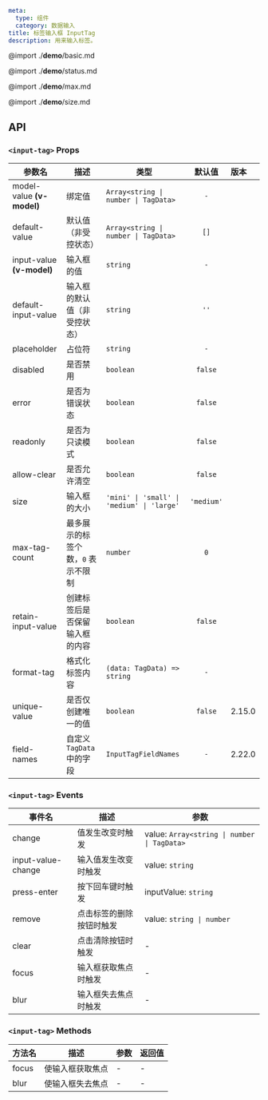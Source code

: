 ```yaml
meta:
  type: 组件
  category: 数据输入
title: 标签输入框 InputTag
description: 用来输入标签。
```

@import ./__demo__/basic.md

@import ./__demo__/status.md

@import ./__demo__/max.md

@import ./__demo__/size.md

## API


### `<input-tag>` Props

|参数名|描述|类型|默认值|版本|
|---|---|---|:---:|:---|
|model-value **(v-model)**|绑定值|`Array<string \| number \| TagData>`|`-`||
|default-value|默认值（非受控状态）|`Array<string \| number \| TagData>`|`[]`||
|input-value **(v-model)**|输入框的值|`string`|`-`||
|default-input-value|输入框的默认值（非受控状态）|`string`|`''`||
|placeholder|占位符|`string`|`-`||
|disabled|是否禁用|`boolean`|`false`||
|error|是否为错误状态|`boolean`|`false`||
|readonly|是否为只读模式|`boolean`|`false`||
|allow-clear|是否允许清空|`boolean`|`false`||
|size|输入框的大小|`'mini' \| 'small' \| 'medium' \| 'large'`|`'medium'`||
|max-tag-count|最多展示的标签个数，`0` 表示不限制|`number`|`0`||
|retain-input-value|创建标签后是否保留输入框的内容|`boolean`|`false`||
|format-tag|格式化标签内容|`(data: TagData) => string`|`-`||
|unique-value|是否仅创建唯一的值|`boolean`|`false`|2.15.0|
|field-names|自定义 `TagData` 中的字段|`InputTagFieldNames`|`-`|2.22.0|
### `<input-tag>` Events

|事件名|描述|参数|
|---|---|---|
|change|值发生改变时触发|value: `Array<string \| number \| TagData>`|
|input-value-change|输入值发生改变时触发|value: `string`|
|press-enter|按下回车键时触发|inputValue: `string`|
|remove|点击标签的删除按钮时触发|value: `string \| number`|
|clear|点击清除按钮时触发|-|
|focus|输入框获取焦点时触发|-|
|blur|输入框失去焦点时触发|-|
### `<input-tag>` Methods

|方法名|描述|参数|返回值|
|---|---|---|---|
|focus|使输入框获取焦点|-|-|
|blur|使输入框失去焦点|-|-|


